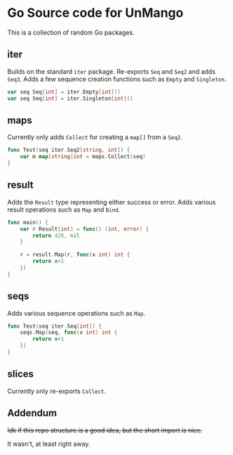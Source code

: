 <!-- markdownlint-disable-file MD010 -->

# Go Source code for UnMango

This is a collection of random Go packages.

## iter

Builds on the standard `iter` package.
Re-exports `Seq` and `Seq2` and adds `Seq3`.
Adds a few sequence creation functions such as `Empty` and `Singleton`.

```go
var seq Seq[int] = iter.Empty[int]()
var seq Seq[int] = iter.Singleton[int]()
```

## maps

Currently only adds `Collect` for creating a `map[]` from a `Seq2`.

```go
func Test(seq iter.Seq2[string, int]) {
	var m map[string]int = maps.Collect(seq)
}
```

## result

Adds the `Result` type representing either success or error.
Adds various result operations such as `Map` and `Bind`.

```go
func main() {
	var r Result[int] = func() (int, error) {
		return 420, nil
	}

	r = result.Map(r, func(x int) int {
		return x+1
	})
}
```

## seqs

Adds various sequence operations such as `Map`.

```go
func Test(seq iter.Seq[int]) {
	seqs.Map(seq, func(x int) int {
		return x+1
	})
}
```

## slices

Currently only re-exports `Collect`.

## Addendum

~~Idk if this repo structure is a good idea, but the short import is nice.~~

It wasn't, at least right away.
